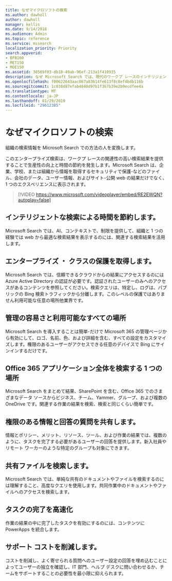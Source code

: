 ```yaml
---
title: なぜマイクロソフトの検索
ms.author: dawholl
author: dawholl
manager: kellis
ms.date: 9/14/2018
ms.audience: Admin
ms.topic: reference
ms.service: mssearch
localization_priority: Priority
search.appverid:
- BFB160
- MET150
- MOE150
ms.assetid: 38569f03-db18-49ab-96ef-213a1f410935
description: なぜ Microsoft Search では、現代のワークプ レースのインテリジェントなエンタープライズ検索について説明します。
ms.openlocfilehash: f00622643aac867a83614fe613f8c8ef4bdb116b
ms.sourcegitcommit: 1c038d87efab4840d97b1f367b39e2b9ecdfee4a
ms.translationtype: MT
ms.contentlocale: ja-JP
ms.lasthandoff: 01/29/2019
ms.locfileid: "29612385"
---
```

# <a name="why-microsoft-search"></a>なぜマイクロソフトの検索

組織の検索情報を Microsoft Search での方法の人を変換します。 
  
このエンタープライズ検索は、ワークプ レースの関連性の高い検索結果を提供することで生産性の向上と時間の節約を発生します。Microsoft Search は、企業、学校、または組織から情報を取得するセキュリティで保護-などのファイル、会社のデータ、ユーザー情報、およびサイト-公開 web の結果だけでなく、1 つのエクスペリエンスに表示されます。

> [!VIDEO https://www.microsoft.com/videoplayer/embed/RE2EWQN?autoplay=false]
  
## <a name="save-time-with-intelligent-search"></a>インテリジェントな検索による時間を節約します。

Microsoft Search では、AI、コンテキストで、制限を提供して、組織と 1 つの経験では web から最適な検索結果を表示するのには、関連する検索結果を活用します。
  
## <a name="get-enterprise-grade-protection"></a>エンタープライズ ・ クラスの保護を取得します。

Microsoft Search では、信頼できるクラウドからの結果にアクセスするのには Azure Active Directory の認証が必要です。認証されたユーザーのみへのアクセスがあるコンテンツを参照してください。検索クエリは、特定し、ログは、パブリックの Bing 検索トラフィックから分離します。このレベルの保護ではありません利用可能な任意の場所他業界です。
  
## <a name="easy-to-administer-and-available-everywhere"></a>管理の容易さと利用可能なすべての場所

Microsoft Search を導入することは簡単-だけで Microsoft 365 の管理ページから有効にして、ロゴ、名前、色、および詳細を含む、すべての設定をカスタマイズします。権限のあるユーザーがアクセスできる任意のデバイスで Bing にサインインするだけです。
  
## <a name="one-place-to-search-across-office-365-apps"></a>Office 365 アプリケーション全体を検索する 1 つの場所

Microsoft Search をまとめて結果、SharePoint を含む、Office 365 でのさまざまなデータ ソースからビジネス、チーム、Yammer、グループ、および複数の OneDrive です。関連する作業の結果を検索、検索と同じくらい簡単です。
  
## <a name="share-authoritative-information-and-answer-questions"></a>権限のある情報と回答の質問を共有します。

情報とポリシー、メリット、リソース、ツール、および作業の結果では、複数のように、タスクを完了する必要があるユーザーの回答を提供します。新入社員やリモート ワーカーのような特定のグループも対象にできます。
  
## <a name="find-shared-files"></a>共有ファイルを検索します。

Microsoft Search では、単純な共有のドキュメントやファイルを検索するのには理解すること、高度なクエリを使用します。共同作業中のドキュメントやファイルへのアクセスを検索します。 
  
## <a name="complete-tasks-faster"></a>タスクの完了を高速化

作業の結果の中に完了したタスクを有効にするのには、コンテンツに PowerApps を統合します。
  
## <a name="reduce-support-costs"></a>サポート コストを削減します。

コストを削減し、よく寄せられる質問へのユーザー設定の回答を埋め込むことによってユーザーの独立を確認し、IT 部門、ヘルプ デスクに問い合わせるか、チームをサポートすることの必要性を最小限に抑えられます。
  

